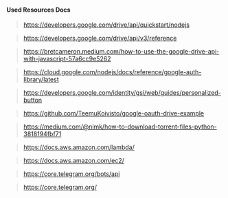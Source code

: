 
#### Used Resources Docs


> https://developers.google.com/drive/api/quickstart/nodejs

> https://developers.google.com/drive/api/v3/reference

> https://bretcameron.medium.com/how-to-use-the-google-drive-api-with-javascript-57a6cc9e5262

> https://cloud.google.com/nodejs/docs/reference/google-auth-library/latest

> https://developers.google.com/identity/gsi/web/guides/personalized-button

> https://github.com/TeemuKoivisto/google-oauth-drive-example

> https://medium.com/@nimk/how-to-download-torrent-files-python-3818194fbf71

> https://docs.aws.amazon.com/lambda/

> https://docs.aws.amazon.com/ec2/

> https://core.telegram.org/bots/api

> https://core.telegram.org/